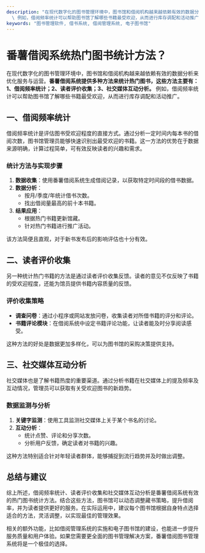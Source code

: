 ```yaml
---
description: "在现代数字化的图书管理环境中，图书馆和借阅机构越来越依赖有效的数据分析来优化服务与运营。**番薯借阅系统提供多种方法来统计热门图书，这些方法主要有：1、借阅频率统计；2、读者评价收集；3、社交媒体互动分析。**\
  \ 例如，借阅频率统计可以帮助图书馆了解哪些书籍最受欢迎，从而进行库存调配和活动推广。"
keywords: "图书管理软件, 借书系统, 借阅管理系统, 电子图书馆"
---
```

# 番薯借阅系统热门图书统计方法？

在现代数字化的图书管理环境中，图书馆和借阅机构越来越依赖有效的数据分析来优化服务与运营。**番薯借阅系统提供多种方法来统计热门图书，这些方法主要有：1、借阅频率统计；2、读者评价收集；3、社交媒体互动分析。** 例如，借阅频率统计可以帮助图书馆了解哪些书籍最受欢迎，从而进行库存调配和活动推广。

## 一、借阅频率统计

借阅频率统计是评估图书受欢迎程度的直接方式。通过分析一定时间内每本书的借阅次数，图书馆管理员能够快速识别出最受欢迎的书籍。这一方法的优势在于数据来源明确，计算过程简单，可有效反映读者的兴趣和需求。

### 统计方法与实现步骤

1. **数据收集**：使用番薯借阅系统生成借阅记录，以获取特定时间段的借书数据。
2. **数据分析**：
   - 按月/季度/年统计借书次数。
   - 找出借阅量最高的前十本书籍。
3. **结果应用**：
   - 根据热门书籍更新馆藏。
   - 针对热门书籍进行推广活动。
  
该方法简便且直观，对于新书发布后的影响评估也十分有效。

## 二、读者评价收集

另一种统计热门书籍的方法是通过读者评价收集反馈。读者的意见不仅反映了书籍的受欢迎程度，还能为馆员提供书籍内容质量的反馈。

### 评价收集策略

- **调查问卷**：通过小程序或网站发放问卷，收集读者对所借书籍的评分和评论。
- **书籍评论模块**：在借阅系统中设定书籍评论功能，让读者能及时分享阅读感受。

这种方法的好处是数据更加多样化，可以为图书馆的采购决策提供支持。

## 三、社交媒体互动分析

社交媒体也是了解书籍热度的重要渠道。通过分析书籍在社交媒体上的提及频率及互动情况，管理员可以获取有关受欢迎图书的新趋势。

### 数据监测与分析

1. **关键字监测**：使用工具监测社交媒体上关于某个书名的讨论。
2. **互动分析**：
   - 统计点赞、评论和分享次数。
   - 分析用户反馈，确定读者对书籍的兴趣。
  
这种方法特别适合针对年轻读者群体，能够捕捉到流行趋势并及时做出调整。

## 总结与建议

综上所述，借阅频率统计、读者评价收集和社交媒体互动分析是番薯借阅系统有效的热门图书统计方法。结合这些方法，图书馆可以动态调整藏书策略，提升借阅率，并为读者提供更好的服务。在实际运用中，建议每个图书馆根据自身特点选择适合的方法，灵活调整，以实现最佳的管理效果。

相关的额外功能，比如借阅管理系统的实施和电子图书馆的建设，也能进一步提升服务质量和用户体验。如果您需要更全面的图书管理解决方案，番薯借阅图书管理系统将是一个极佳的选择。
